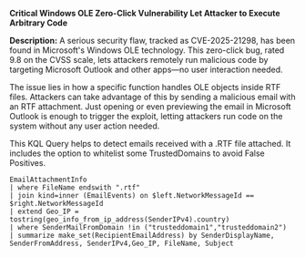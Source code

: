 **Critical Windows OLE Zero-Click Vulnerability Let Attacker to Execute Arbitrary Code**

**Description:** A serious security flaw, tracked as CVE-2025-21298, has been found in Microsoft's Windows OLE technology.
This zero-click bug, rated 9.8 on the CVSS scale, lets attackers remotely run malicious code by targeting Microsoft Outlook and other apps—no user interaction needed.

The issue lies in how a specific function handles OLE objects inside RTF files. Attackers can take advantage of this by sending a malicious email with an RTF attachment. Just opening or even previewing the email in Microsoft Outlook is enough to trigger the exploit, letting attackers run code on the system without any user action needed.

This KQL Query helps to detect emails received with a .RTF file attached. It includes the option to whitelist some TrustedDomains to avoid False Positives.
```
EmailAttachmentInfo
| where FileName endswith ".rtf"
| join kind=inner (EmailEvents) on $left.NetworkMessageId == $right.NetworkMessageId
| extend Geo_IP = tostring(geo_info_from_ip_address(SenderIPv4).country)
| where SenderMailFromDomain !in ("trusteddomain1","trusteddomain2")
| summarize make_set(RecipientEmailAddress) by SenderDisplayName, SenderFromAddress, SenderIPv4,Geo_IP, FileName, Subject
```
